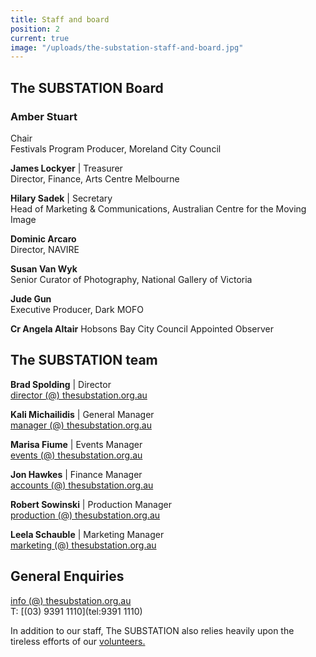 ```yaml
---
title: Staff and board
position: 2
current: true
image: "/uploads/the-substation-staff-and-board.jpg"
---
```


## The SUBSTATION Board<br>

### Amber Stuart<br>
Chair<br>
Festivals Program Producer, Moreland City Council<br>

**James Lockyer** | Treasurer<br>
Director, Finance, Arts Centre Melbourne<br>

**Hilary Sadek** | Secretary<br>
Head of Marketing & Communications, Australian Centre for the Moving Image <br>

**Dominic Arcaro** <br>
Director, NAVIRE <br>

**Susan Van Wyk**<br>
Senior Curator of Photography, National Gallery of Victoria <br>

**Jude Gun**<br>
Executive Producer, Dark MOFO<br>

**Cr Angela Altair**  Hobsons Bay City Council Appointed Observer<br>




## The SUBSTATION team<br>

**Brad Spolding** | Director<br>
[director (@) thesubstation.org.au](mailto:director@thesubstation.org.au)

**Kali Michailidis** | General Manager<br>
[manager (@) thesubstation.org.au](mailto:manager@thesubstation.org.au)

**Marisa Fiume** | Events Manager<br>
[events (@) thesubstation.org.au](mailto:events@thesubstation.org.au)

**Jon Hawkes** | Finance Manager<br>
[accounts (@) thesubstation.org.au](mailto:accounts@thesubstation.org.au)

**Robert Sowinski** | Production Manager<br>
[production (@) thesubstation.org.au](mailto:production@thesubstation.org.au)

**Leela Schauble** | Marketing Manager<br>
[marketing (@) thesubstation.org.au](mailto:marketing@thesubstation.org.au)



## General Enquiries<br>
[info (@) thesubstation.org.au](mailto:info@thesubstation.org.au)<br>
T: [(03) 9391 1110](tel:9391 1110)

In addition to our staff, The SUBSTATION also relies heavily upon the tireless efforts of our [volunteers.](https://thesubstation.org.au/about/volunteer/)
